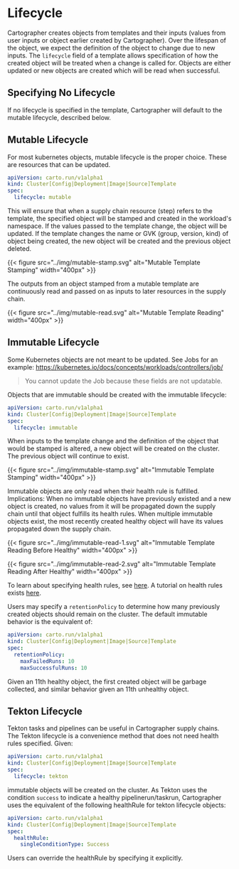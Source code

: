 # Lifecycle

Cartographer creates objects from templates and their inputs (values from user inputs or object earlier created by
Cartographer). Over the lifespan of the object, we expect the definition of the object to change due to new inputs. The
`lifecycle` field of a template allows specification of how the created object will be treated when a change is called
for. Objects are either updated or new objects are created which will be read when successful.

## Specifying No Lifecycle

If no lifecycle is specified in the template, Cartographer will default to the mutable lifecycle, described below.

## Mutable Lifecycle

For most kubernetes objects, mutable lifecycle is the proper choice. These are resources that can be updated.

```yaml
apiVersion: carto.run/v1alpha1
kind: Cluster[Config|Deployment|Image|Source]Template
spec:
  lifecycle: mutable
```

This will ensure that when a supply chain resource (step) refers to the template, the specified object will be stamped
and created in the workload's namespace. If the values passed to the template change, the object will be updated. If the
template changes the name or GVK (group, version, kind) of object being created, the new object will be created and the
previous object deleted.

{{< figure src="../img/mutable-stamp.svg" alt="Mutable Template Stamping" width="400px" >}}

The outputs from an object stamped from a mutable template are continuously read and passed on as inputs to later
resources in the supply chain.

{{< figure src="../img/mutable-read.svg" alt="Mutable Template Reading" width="400px" >}}

## Immutable Lifecycle

Some Kubernetes objects are not meant to be updated. See Jobs for an example:
https://kubernetes.io/docs/concepts/workloads/controllers/job/

> You cannot update the Job because these fields are not updatable.

Objects that are immutable should be created with the immutable lifecycle:

```yaml
apiVersion: carto.run/v1alpha1
kind: Cluster[Config|Deployment|Image|Source]Template
spec:
  lifecycle: immutable
```

When inputs to the template change and the definition of the object that would be stamped is altered, a new object will
be created on the cluster. The previous object will continue to exist.

{{< figure src="../img/immutable-stamp.svg" alt="Immutable Template Stamping" width="400px" >}}

Immutable objects are only read when their health rule is fulfilled. Implications: When no immutable objects have
previously existed and a new object is created, no values from it will be propagated down the supply chain until that
object fulfills its health rules. When multiple immutable objects exist, the most recently created healthy object will
have its values propagated down the supply chain.

{{< figure src="../img/immutable-read-1.svg" alt="Immutable Template Reading Before Healthy" width="400px" >}}

{{< figure src="../img/immutable-read-2.svg" alt="Immutable Template Reading After Healthy" width="400px" >}}

To learn about specifying health rules, see [here](./health-rules.md). A tutorial on health rules exists
[here](./tutorials/determining-health.md).

Users may specify a `retentionPolicy` to determine how many previously created objects should remain on the cluster. The
default immutable behavior is the equivalent of:

```yaml
apiVersion: carto.run/v1alpha1
kind: Cluster[Config|Deployment|Image|Source]Template
spec:
  retentionPolicy:
    maxFailedRuns: 10
    maxSuccessfulRuns: 10
```

Given an 11th healthy object, the first created object will be garbage collected, and similar behavior given an 11th
unhealthy object.

## Tekton Lifecycle

Tekton tasks and pipelines can be useful in Cartographer supply chains. The Tekton lifecycle is a convenience method
that does not need health rules specified. Given:

```yaml
apiVersion: carto.run/v1alpha1
kind: Cluster[Config|Deployment|Image|Source]Template
spec:
  lifecycle: tekton
```

immutable objects will be created on the cluster. As Tekton uses the condition `success` to indicate a healthy
pipelinerun/taskrun, Cartographer uses the equivalent of the following healthRule for tekton lifecycle objects:

```yaml
apiVersion: carto.run/v1alpha1
kind: Cluster[Config|Deployment|Image|Source]Template
spec:
  healthRule:
    singleConditionType: Success
```

Users can override the healthRule by specifying it explicitly.
